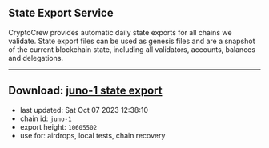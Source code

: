 ## State Export Service
CryptoCrew provides automatic daily state exports for all chains we validate. State export files can be used as genesis files and are a snapshot of the current blockchain state, including all validators, accounts, balances and delegations.

---
**Download: [juno-1 state export](https://dl.ccvalidators.com/SERVICE/juno/juno-1_export_10605502.json)**
---

- last updated: Sat Oct 07 2023 12:38:10
- chain id: `juno-1`
- export height: `10605502`
- use for: airdrops, local tests, chain recovery
